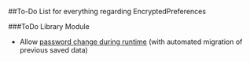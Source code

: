 ##To-Do List for everything regarding EncryptedPreferences

###ToDo Library Module

- Allow [password change during runtime](https://github.com/PDDStudio/EncryptedPreferences/issues/5) (with automated migration of previous saved data)

